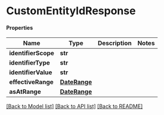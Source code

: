 # CustomEntityIdResponse

#### Properties
Name | Type | Description | Notes
------------ | ------------- | ------------- | -------------
**identifierScope** | **str** |  | 
**identifierType** | **str** |  | 
**identifierValue** | **str** |  | 
**effectiveRange** | [**DateRange**](DateRange.md) |  | 
**asAtRange** | [**DateRange**](DateRange.md) |  | 

[[Back to Model list]](../README.md#documentation-for-models) [[Back to API list]](../README.md#documentation-for-api-endpoints) [[Back to README]](../README.md)

